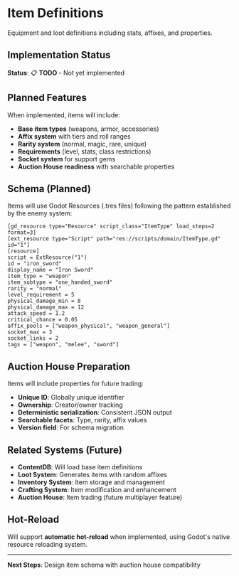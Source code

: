 # Item Definitions

Equipment and loot definitions including stats, affixes, and properties.

## Implementation Status

**Status**: 📋 **TODO** - Not yet implemented

## Planned Features

When implemented, items will include:
- **Base item types** (weapons, armor, accessories)
- **Affix system** with tiers and roll ranges
- **Rarity system** (normal, magic, rare, unique)
- **Requirements** (level, stats, class restrictions)
- **Socket system** for support gems
- **Auction House readiness** with searchable properties

## Schema (Planned)

Items will use Godot Resources (.tres files) following the pattern established by the enemy system:

```tres
[gd_resource type="Resource" script_class="ItemType" load_steps=2 format=3]
[ext_resource type="Script" path="res://scripts/domain/ItemType.gd" id="1"]
[resource]
script = ExtResource("1")
id = "iron_sword"
display_name = "Iron Sword"
item_type = "weapon"
item_subtype = "one_handed_sword"
rarity = "normal"
level_requirement = 5
physical_damage_min = 8
physical_damage_max = 12
attack_speed = 1.2
critical_chance = 0.05
affix_pools = ["weapon_physical", "weapon_general"]
socket_max = 3
socket_links = 2
tags = ["weapon", "melee", "sword"]
```

## Auction House Preparation

Items will include properties for future trading:
- **Unique ID**: Globally unique identifier
- **Ownership**: Creator/owner tracking
- **Deterministic serialization**: Consistent JSON output
- **Searchable facets**: Type, rarity, affix values
- **Version field**: For schema migration

## Related Systems (Future)

- **ContentDB**: Will load base item definitions
- **Loot System**: Generates items with random affixes  
- **Inventory System**: Item storage and management
- **Crafting System**: Item modification and enhancement
- **Auction House**: Item trading (future multiplayer feature)

## Hot-Reload

Will support **automatic hot-reload** when implemented, using Godot's native resource reloading system.

---

**Next Steps**: Design item schema with auction house compatibility
